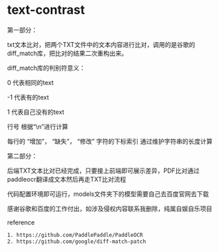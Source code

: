 # text-contrast

第一部分：

txt文本比对，把两个TXT文件中的文本内容进行比对，调用的是谷歌的diff_match库，把比对的结果二次重构出来。

diff_match库的判别符意义：

0	代表相同的text

-1      代表有的text

1       代表自己没有的text

行号 根据“\n”进行计算

每行的 “增加”， “缺失”， “修改” 字符的下标索引  通过维护字符串的长度计算



第二部分：

后端TXT文本比对已经完成，只要接上前端即可展示差异，PDF比对通过paddleocr翻译成文本然后再走TXT比对流程



代码配置环境即可运行，models文件夹下的模型需要自己去百度官网去下载

感谢谷歌和百度的工作付出，如涉及侵权内容联系我删除，纯属自娱自乐项目



reference

```bash
1. https://github.com/PaddlePaddle/PaddleOCR
2. https://github.com/google/diff-match-patch
```

